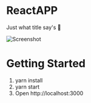 # ReactAPP

Just what title say's 🙌

![Screenshot](https://user-images.githubusercontent.com/5238989/35938935-e5589be4-0c5f-11e8-9623-3fde90945f29.png)

# Getting Started
1. yarn install
1. yarn start
1. Open http://localhost:3000